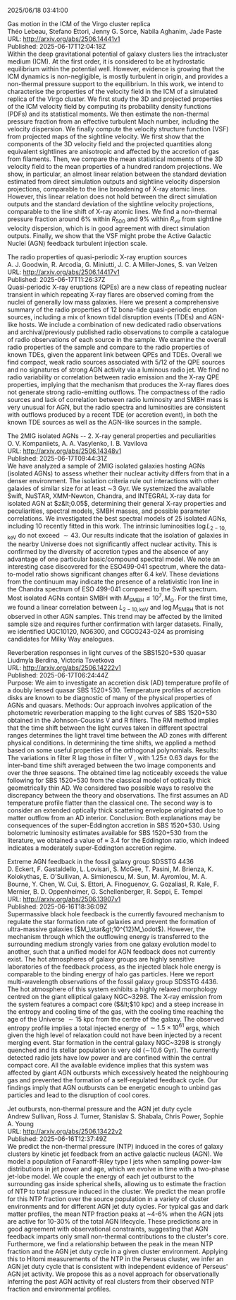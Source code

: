 2025/06/18 03:41:00  

Gas motion in the ICM of the Virgo cluster replica  
Théo Lebeau, Stefano Ettori, Jenny G. Sorce, Nabila Aghanim, Jade Paste  
URL: http://arxiv.org/abs/2506.14441v1  
Published: 2025-06-17T12:04:18Z  
  Within the deep gravitational potential of galaxy clusters lies the intracluster medium (ICM). At the first order, it is considered to be at hydrostatic equilibrium within the potential well. However, evidence is growing that the ICM dynamics is non-negligible, is mostly turbulent in origin, and provides a non-thermal pressure support to the equilibrium. In this work, we intend to characterise the properties of the velocity field in the ICM of a simulated replica of the Virgo cluster. We first study the 3D and projected properties of the ICM velocity field by computing its probability density functions (PDFs) and its statistical moments. We then estimate the non-thermal pressure fraction from an effective turbulent Mach number, including the velocity dispersion. We finally compute the velocity structure function (VSF) from projected maps of the sightline velocity. We first show that the components of the 3D velocity field and the projected quantities along equivalent sightlines are anisotropic and affected by the accretion of gas from filaments. Then, we compare the mean statistical moments of the 3D velocity field to the mean properties of a hundred random projections. We show, in particular, an almost linear relation between the standard deviation estimated from direct simulation outputs and sightline velocity dispersion projections, comparable to the line broadening of X-ray atomic lines. However, this linear relation does not hold between the direct simulation outputs and the standard deviation of the sightline velocity projections, comparable to the line shift of X-ray atomic lines. We find a non-thermal pressure fraction around $6\%$ within $R_{500}$ and $9\%$ within $R_{vir}$ from sightline velocity dispersion, which is in good agreement with direct simulation outputs. Finally, we show that the VSF might probe the Active Galactic Nuclei (AGN) feedback turbulent injection scale.   

The radio properties of quasi-periodic X-ray eruption sources  
A. J. Goodwin, R. Arcodia, G. Miniutti, J. C. A Miller-Jones, S. van Velzen  
URL: http://arxiv.org/abs/2506.14417v1  
Published: 2025-06-17T11:26:37Z  
  Quasi-periodic X-ray eruptions (QPEs) are a new class of repeating nuclear transient in which repeating X-ray flares are observed coming from the nuclei of generally low mass galaxies. Here we present a comprehensive summary of the radio properties of 12 bona-fide quasi-periodic eruption sources, including a mix of known tidal disruption events (TDEs) and AGN-like hosts. We include a combination of new dedicated radio observations and archival/previously published radio observations to compile a catalogue of radio observations of each source in the sample. We examine the overall radio properties of the sample and compare to the radio properties of known TDEs, given the apparent link between QPEs and TDEs. Overall we find compact, weak radio sources associated with 5/12 of the QPE sources and no signatures of strong AGN activity via a luminous radio jet. We find no radio variability or correlation between radio emission and the X-ray QPE properties, implying that the mechanism that produces the X-ray flares does not generate strong radio-emitting outflows. The compactness of the radio sources and lack of correlation between radio luminosity and SMBH mass is very unusual for AGN, but the radio spectra and luminosities are consistent with outflows produced by a recent TDE (or accretion event), in both the known TDE sources as well as the AGN-like sources in the sample.   

The 2MIG isolated AGNs -- 2. X-ray general properties and peculiarities  
O. V. Kompaniiets, A. A. Vasylenko, I. B. Vavilova  
URL: http://arxiv.org/abs/2506.14348v1  
Published: 2025-06-17T09:44:31Z  
  We have analyzed a sample of 2MIG isolated galaxies hosting AGNs (isolated AGNs) to assess whether their nuclear activity differs from that in a denser environment. The isolation criteria rule out interactions with other galaxies of similar size for at least $\sim$3 Gyr. We systemized the available Swift, NuSTAR, XMM-Newton, Chandra, and INTEGRAL X-ray data for isolated AGN at $z&lt;0.05$, determining their general X-ray properties and peculiarities, spectral models, SMBH masses, and possible parameter correlations. We investigated the best spectral models of 25 isolated AGNs, including 10 recently fitted in this work. The intrinsic luminosities $\log L_{2-10,\mathrm{keV}}$ do not exceed $\sim43$.   Our results indicate that the isolation of galaxies in the nearby Universe does not significantly affect nuclear activity. This is confirmed by the diversity of accretion types and the absence of any advantage of one particular basic/compound spectral model. We note an interesting case discovered for the ESO499-041 spectrum, where the data-to-model ratio shows significant changes after 6.4 keV. These deviations from the continuum may indicate the presence of a relativistic Iron line in the Chandra spectrum of ESO 499-041 compared to the Swift spectrum. Most isolated AGNs contain SMBH with $M_{\mathrm{SMBH}} \leq 10^7,M_{\odot}$. For the first time, we found a linear correlation between $L_{2-10,\mathrm{keV}}$ and $\log M_{\mathrm{SMBH}}$ that is not observed in other AGN samples. This trend may be affected by the limited sample size and requires further confirmation with larger datasets. Finally, we identified UGC10120, NG6300, and CGCG243-024 as promising candidates for Milky Way analogues.   

Reverberation responses in light curves of the SBS1520+530 quasar  
Liudmyla Berdina, Victoria Tsvetkova  
URL: http://arxiv.org/abs/2506.14222v1  
Published: 2025-06-17T06:24:44Z  
  Purpose: We aim to investigate an accretion disk (AD) temperature profile of a doubly lensed quasar SBS 1520+530. Temperature profiles of accretion disks are known to be diagnostic of many of the physical properties of AGNs and quasars. Methods: Our approach involves application of the photometric reverberation mapping to the light curves of SBS 1520+530 obtained in the Johnson-Cousins V and R filters. The RM method implies that the time shift between the light curves taken in different spectral ranges determines the light travel time between the AD zones with different physical conditions. In determining the time shifts, we applied a method based on some useful properties of the orthogonal polynomials. Results: The variations in filter R lag those in filter V , with 1.25$\pm$ 0.63 days for the inter-band time shift averaged between the two image components and over the three seasons. The obtained time lag noticeably exceeds the value following for SBS 1520+530 from the classical model of optically thick geometrically thin AD. We considered two possible ways to resolve the discrepancy between the theory and observations. The first assumes an AD temperature profile flatter than the classical one. The second way is to consider an extended optically thick scattering envelope originated due to matter outflow from an AD interior. Conclusion: Both explanations may be consequences of the super-Eddington accretion in SBS 1520+530. Using bolometric luminosity estimates available for SBS 1520+530 from the literature, we obtained a value of $\approx$ 3.4 for the Eddington ratio, which indeed indicates a moderately super-Eddington accretion regime.   

Extreme AGN feedback in the fossil galaxy group SDSSTG 4436  
D. Eckert, F. Gastaldello, L. Lovisari, S. McGee, T. Pasini, M. Brienza, K. Kolokythas, E. O'Sullivan, A. Simionescu, M. Sun, M. Ayromlou, M. A. Bourne, Y. Chen, W. Cui, S. Ettori, A. Finoguenov, G. Gozaliasl, R. Kale, F. Mernier, B. D. Oppenheimer, G. Schellenberger, R. Seppi, E. Tempel  
URL: http://arxiv.org/abs/2506.13907v1  
Published: 2025-06-16T18:36:09Z  
  Supermassive black hole feedback is the currently favoured mechanism to regulate the star formation rate of galaxies and prevent the formation of ultra-massive galaxies ($M_\star&gt;10^{12}M_\odot$). However, the mechanism through which the outflowing energy is transferred to the surrounding medium strongly varies from one galaxy evolution model to another, such that a unified model for AGN feedback does not currently exist. The hot atmospheres of galaxy groups are highly sensitive laboratories of the feedback process, as the injected black hole energy is comparable to the binding energy of halo gas particles. Here we report multi-wavelength observations of the fossil galaxy group SDSSTG 4436. The hot atmosphere of this system exhibits a highly relaxed morphology centred on the giant elliptical galaxy NGC~3298. The X-ray emission from the system features a compact core ($&lt;$10 kpc) and a steep increase in the entropy and cooling time of the gas, with the cooling time reaching the age of the Universe $\sim15$ kpc from the centre of the galaxy. The observed entropy profile implies a total injected energy of $\sim1.5\times10^{61}$ ergs, which given the high level of relaxation could not have been injected by a recent merging event. Star formation in the central galaxy NGC~3298 is strongly quenched and its stellar population is very old ($\sim$10.6 Gyr). The currently detected radio jets have low power and are confined within the central compact core. All the available evidence implies that this system was affected by giant AGN outbursts which excessively heated the neighbouring gas and prevented the formation of a self-regulated feedback cycle. Our findings imply that AGN outbursts can be energetic enough to unbind gas particles and lead to the disruption of cool cores.   

Jet outbursts, non-thermal pressure and the AGN jet duty cycle  
Andrew Sullivan, Ross J. Turner, Stanislav S. Shabala, Chris Power, Sophie A. Young  
URL: http://arxiv.org/abs/2506.13422v2  
Published: 2025-06-16T12:37:49Z  
  We predict the non-thermal pressure (NTP) induced in the cores of galaxy clusters by kinetic jet feedback from an active galactic nucleus (AGN). We model a population of Fanaroff-Riley type I jets when sampling power-law distributions in jet power and age, which we evolve in time with a two-phase jet-lobe model. We couple the energy of each jet outburst to the surrounding gas inside spherical shells, allowing us to estimate the fraction of NTP to total pressure induced in the cluster. We predict the mean profile for this NTP fraction over the source population in a variety of cluster environments and for different AGN jet duty cycles. For typical gas and dark matter profiles, the mean NTP fraction peaks at ~4-6% when the AGN jets are active for 10-30% of the total AGN lifecycle. These predictions are in good agreement with observational constraints, suggesting that AGN feedback imparts only small non-thermal contributions to the cluster's core. Furthermore, we find a relationship between the peak in the mean NTP fraction and the AGN jet duty cycle in a given cluster environment. Applying this to Hitomi measurements of the NTP in the Perseus cluster, we infer an AGN jet duty cycle that is consistent with independent evidence of Perseus' AGN jet activity. We propose this as a novel approach for observationally inferring the past AGN activity of real clusters from their observed NTP fraction and environmental profiles.   

